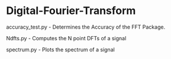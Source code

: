 # Digital-Fourier-Transform

accuracy_test.py - Determines the Accuracy of the FFT Package.

Ndfts.py - Computes the N point DFTs of a signal

spectrum.py - Plots the spectrum of a signal
